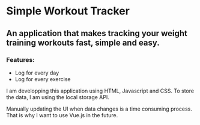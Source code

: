 # Simple Workout Tracker

## An application that makes tracking your weight training workouts **fast**, **simple** and **easy**.

### Features:
- Log for every day
- Log for every exercise

I am developping this application using HTML, Javascript and CSS. 
To store the data, I am using the local storage API.

Manually updating the UI when data changes is a time consuming process. That is why I want to use Vue.js in the future.
